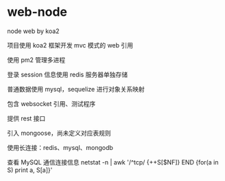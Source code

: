 # web-node

node web by koa2

项目使用 koa2 框架开发 mvc 模式的 web 引用

使用 pm2 管理多进程

登录 session 信息使用 redis 服务器单独存储

普通数据使用 mysql，sequelize 进行对象关系映射

包含 websocket 引用、测试程序

提供 rest 接口

引入 mongoose，尚未定义对应表规则

使用长连接：redis、mysql、mongodb

查看 MySQL 通信连接信息
netstat -n | awk '/^tcp/ {++S[$NF]} END {for(a in S) print a, S[a]}'
